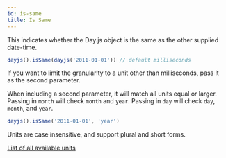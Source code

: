 ```yaml
---
id: is-same
title: Is Same
---
```


This indicates whether the Day.js object is the same as the other supplied date-time.

```js
dayjs().isSame(dayjs('2011-01-01')) // default milliseconds
```
If you want to limit the granularity to a unit other than milliseconds, pass it as the second parameter.

When including a second parameter, it will match all units equal or larger. Passing in `month` will check `month` and `year`. Passing in `day` will check `day`, `month`, and `year`.

```js
dayjs().isSame('2011-01-01', 'year')
```

Units are case insensitive, and support plural and short forms.

[List of all available units](../manipulate/start-of#list-of-all-available-units)

